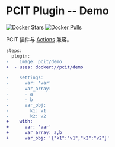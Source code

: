 # PCIT Plugin -- Demo

[![Docker Stars](https://img.shields.io/docker/stars/pcit/demo.svg)](https://hub.docker.com/r/pcit/demo) [![Docker Pulls](https://img.shields.io/docker/pulls/pcit/demo.svg)](https://hub.docker.com/r/pcit/demo)

PCIT 插件与 [Actions](https://github.com/actions) 兼容。

```diff
steps:
  plugin:
-    image: pcit/demo
+  - uses: docker://pcit/demo

-    settings:
-      var: 'var'
-      var_array:
-      - a
-      - b
-      var_obj:
-        k1: v1
-        k2: v2
+    with:
+      var: 'var'
+      var_array: a,b
+      var_obj: '{"k1":"v1","k2":"v2"}'
```
